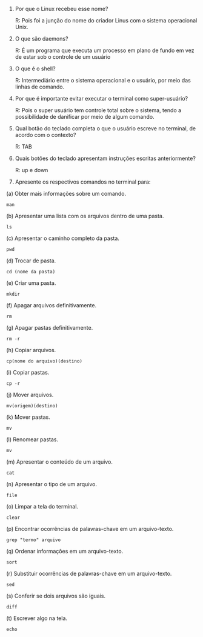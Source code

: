 1. Por que o Linux recebeu esse nome?
    
    R: Pois foi a junção do nome do criador Linus com o sistema operacional Unix.
    
2. O que são daemons?
    
    R: É um programa que executa um processo em plano de fundo em vez de estar sob o controle de um usuário

3. O que é o shell?
    
    R: Intermediário entre o sistema operacional e o usuário, por meio das linhas de comando.
    
4. Por que é importante evitar executar o terminal como super-usuário?
    
    R: Pois o super usuário tem controle total sobre o sistema, tendo a possibilidade de danificar por meio de algum comando.
    
5. Qual botão do teclado completa o que o usuário escreve no terminal, de acordo com o contexto?
    
    R: TAB

6. Quais botões do teclado apresentam instruções escritas anteriormente?
    
    R: up e down

7. Apresente os respectivos comandos no terminal para: 

(a) Obter mais informações sobre um comando.
    
    man
    
(b) Apresentar uma lista com os arquivos dentro de uma pasta.
    
    ls
    
(c) Apresentar o caminho completo da pasta.
    
    pwd
    
(d) Trocar de pasta.
    
    cd (nome da pasta)
    
(e) Criar uma pasta.
    
    mkdir
    
(f) Apagar arquivos definitivamente.
    
    rm

(g) Apagar pastas definitivamente. 
    
    rm -r

(h) Copiar arquivos. 
    
    cp(nome do arquivo)(destino)

(i) Copiar pastas.
    
    cp -r

(j) Mover arquivos. 
    
    mv(origem)(destino)

(k) Mover pastas.
    
    mv

(l) Renomear pastas.
    
    mv 
    
(m) Apresentar o conteúdo de um arquivo.
    
    cat

(n) Apresentar o tipo de um arquivo.
    
    file

(o) Limpar a tela do terminal. 
    
    clear

(p) Encontrar ocorrências de palavras-chave em um arquivo-texto.
    
    grep "termo" arquivo 

(q) Ordenar informações em um arquivo-texto.
    
    sort

(r) Substituir ocorrências de palavras-chave em um arquivo-texto. 
    
    sed     
    
(s) Conferir se dois arquivos são iguais. 
    
    diff

(t) Escrever algo na tela.

    echo
